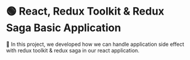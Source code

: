 # 🟢 React, Redux Toolkit & Redux Saga Basic Application

💪 In this project, we developed how we can handle application side effect with redux toolkit & redux saga in our react application.

